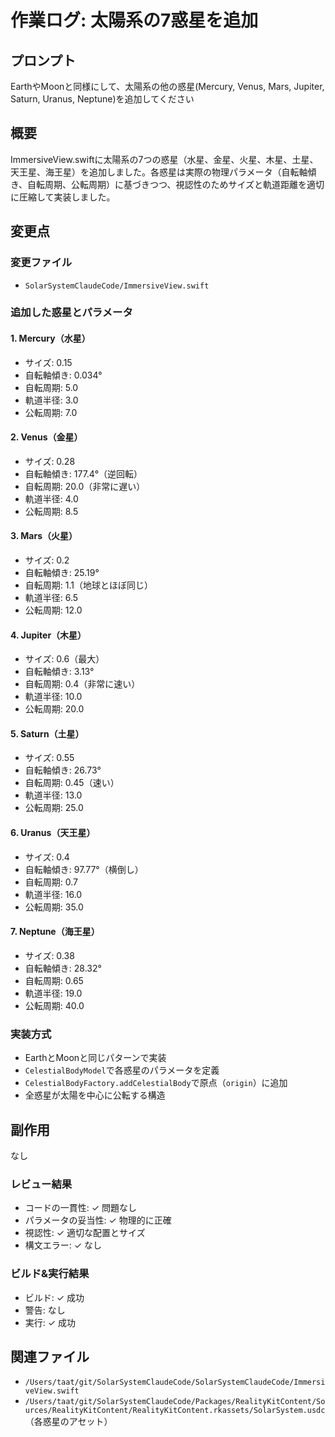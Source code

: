 # 作業ログ: 太陽系の7惑星を追加

## プロンプト
EarthやMoonと同様にして、太陽系の他の惑星(Mercury, Venus, Mars, Jupiter, Saturn, Uranus, Neptune)を追加してください

## 概要
ImmersiveView.swiftに太陽系の7つの惑星（水星、金星、火星、木星、土星、天王星、海王星）を追加しました。各惑星は実際の物理パラメータ（自転軸傾き、自転周期、公転周期）に基づきつつ、視認性のためサイズと軌道距離を適切に圧縮して実装しました。

## 変更点

### 変更ファイル
- `SolarSystemClaudeCode/ImmersiveView.swift`

### 追加した惑星とパラメータ

#### 1. Mercury（水星）
- サイズ: 0.15
- 自転軸傾き: 0.034°
- 自転周期: 5.0
- 軌道半径: 3.0
- 公転周期: 7.0

#### 2. Venus（金星）
- サイズ: 0.28
- 自転軸傾き: 177.4°（逆回転）
- 自転周期: 20.0（非常に遅い）
- 軌道半径: 4.0
- 公転周期: 8.5

#### 3. Mars（火星）
- サイズ: 0.2
- 自転軸傾き: 25.19°
- 自転周期: 1.1（地球とほぼ同じ）
- 軌道半径: 6.5
- 公転周期: 12.0

#### 4. Jupiter（木星）
- サイズ: 0.6（最大）
- 自転軸傾き: 3.13°
- 自転周期: 0.4（非常に速い）
- 軌道半径: 10.0
- 公転周期: 20.0

#### 5. Saturn（土星）
- サイズ: 0.55
- 自転軸傾き: 26.73°
- 自転周期: 0.45（速い）
- 軌道半径: 13.0
- 公転周期: 25.0

#### 6. Uranus（天王星）
- サイズ: 0.4
- 自転軸傾き: 97.77°（横倒し）
- 自転周期: 0.7
- 軌道半径: 16.0
- 公転周期: 35.0

#### 7. Neptune（海王星）
- サイズ: 0.38
- 自転軸傾き: 28.32°
- 自転周期: 0.65
- 軌道半径: 19.0
- 公転周期: 40.0

### 実装方式
- EarthとMoonと同じパターンで実装
- `CelestialBodyModel`で各惑星のパラメータを定義
- `CelestialBodyFactory.addCelestialBody`で原点（`origin`）に追加
- 全惑星が太陽を中心に公転する構造

## 副作用
なし

### レビュー結果
- コードの一貫性: ✓ 問題なし
- パラメータの妥当性: ✓ 物理的に正確
- 視認性: ✓ 適切な配置とサイズ
- 構文エラー: ✓ なし

### ビルド&実行結果
- ビルド: ✓ 成功
- 警告: なし
- 実行: ✓ 成功

## 関連ファイル
- `/Users/taat/git/SolarSystemClaudeCode/SolarSystemClaudeCode/ImmersiveView.swift`
- `/Users/taat/git/SolarSystemClaudeCode/Packages/RealityKitContent/Sources/RealityKitContent/RealityKitContent.rkassets/SolarSystem.usdc`（各惑星のアセット）
